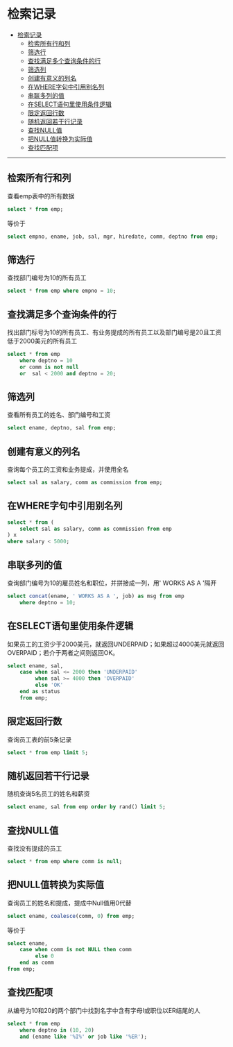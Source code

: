 # 检索记录

- [检索记录](#检索记录)
  - [检索所有行和列](#检索所有行和列)
  - [筛选行](#筛选行)
  - [查找满足多个查询条件的行](#查找满足多个查询条件的行)
  - [筛选列](#筛选列)
  - [创建有意义的列名](#创建有意义的列名)
  - [在WHERE字句中引用别名列](#在where字句中引用别名列)
  - [串联多列的值](#串联多列的值)
  - [在SELECT语句里使用条件逻辑](#在select语句里使用条件逻辑)
  - [限定返回行数](#限定返回行数)
  - [随机返回若干行记录](#随机返回若干行记录)
  - [查找NULL值](#查找null值)
  - [把NULL值转换为实际值](#把null值转换为实际值)
  - [查找匹配项](#查找匹配项)

***

## 检索所有行和列

查看emp表中的所有数据

```SQL
select * from emp;
```

等价于

```SQL
select empno, ename, job, sal, mgr, hiredate, comm, deptno from emp;
```

## 筛选行

查找部门编号为10的所有员工

```SQL
select * from emp where empno = 10;
```

## 查找满足多个查询条件的行

找出部门标号为10的所有员工、有业务提成的所有员工以及部门编号是20且工资低于2000美元的所有员工

```SQL
select * from emp
    where deptno = 10
    or comm is not null
    or  sal < 2000 and deptno = 20;
```

## 筛选列

查看所有员工的姓名、部门编号和工资

```SQL
select ename, deptno, sal from emp;
```

## 创建有意义的列名

查询每个员工的工资和业务提成，并使用全名

```SQL
select sal as salary, comm as commission from emp;
```

## 在WHERE字句中引用别名列

```SQL
select * from (
    select sal as salary, comm as commission from emp
) x
where salary < 5000;
```

## 串联多列的值

查询部门编号为10的雇员姓名和职位，并拼接成一列，用' WORKS AS A '隔开

```SQL
select concat(ename, ' WORKS AS A ', job) as msg from emp
    where deptno = 10;
```

## 在SELECT语句里使用条件逻辑

如果员工的工资少于2000美元，就返回UNDERPAID；如果超过4000美元就返回OVERPAID；若介于两者之间则返回OK。

```SQL
select ename, sal,
    case when sal <= 2000 then 'UNDERPAID'
         when sal >= 4000 then 'OVERPAID'
         else 'OK'
    end as status
    from emp;
```

## 限定返回行数

查询员工表的前5条记录

```SQL
select * from emp limit 5;
```

## 随机返回若干行记录

随机查询5名员工的姓名和薪资

```SQL
select ename, sal from emp order by rand() limit 5;
```

## 查找NULL值

查找没有提成的员工

```SQL
select * from emp where comm is null;
```

## 把NULL值转换为实际值

查询员工的姓名和提成，提成中Null值用0代替

```SQL
select ename, coalesce(comm, 0) from emp;
```

等价于

```SQL
select ename,
    case when comm is not NULL then comm
         else 0
    end as comm
from emp;
```

## 查找匹配项

从编号为10和20的两个部门中找到名字中含有字母I或职位以ER结尾的人

```SQL
select * from emp
    where deptno in (10, 20)
    and (ename like '%I%' or job like '%ER');
```
